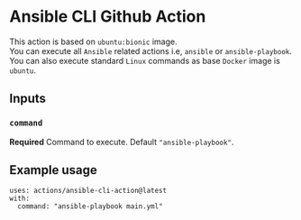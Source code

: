 # Ansible CLI Github Action

This action is based on `ubuntu:bionic` image.  
You can execute all `Ansible` related actions i.e, `ansible` or `ansible-playbook`.  
You can also execute standard `Linux` commands as base `Docker` image is `ubuntu`.

## Inputs

### `command`

**Required** Command to execute. Default `"ansible-playbook"`.

## Example usage

```
uses: actions/ansible-cli-action@latest
with:
  command: "ansible-playbook main.yml"
```
